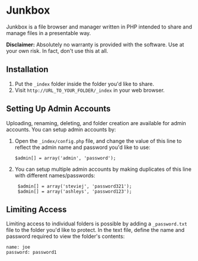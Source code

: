 # Junkbox

Junkbox is a file browser and manager written in PHP intended to share and manage files in a presentable way.

**Disclaimer:** Absolutely no warranty is provided with the software. Use at your own risk. In fact, don't use this at all.

## Installation

1. Put the `_index` folder inside the folder you'd like to share.
2. Visit `http://URL_TO_YOUR_FOLDER/_index` in your web browser.

## Setting Up Admin Accounts

Uploading, renaming, deleting, and folder creation are available for admin accounts. You can setup admin accounts by:

1.  Open the `_index/config.php` file, and change the value of this line to reflect the admin name and password you'd like to use:
		
		$admin[] = array('admin', 'password');

2. You can setup multiple admin accounts by making duplicates of this line with different names/passwords:

		$admin[] = array('steviej', 'password321');
		$admin[] = array('ashleys', 'password123');

## Limiting Access

Limiting access to individual folders is possible by adding a `_password.txt` file to the folder you'd like to protect. In the text file, define the name and password required to view the folder's contents:

	name: joe
	password: password1
